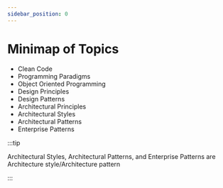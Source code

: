 ```yaml
---
sidebar_position: 0
---
```


# Minimap of Topics

- Clean Code
- Programming Paradigms
- Object Oriented Programming
- Design Principles
- Design Patterns
- Architectural Principles
- Architectural Styles
- Architectural Patterns
- Enterprise Patterns

:::tip

Architectural Styles, Architectural Patterns, and Enterprise Patterns are Architecture style/Architecture pattern

:::
